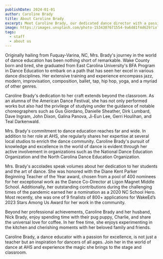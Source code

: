 ```yaml
---
publishDate: 2024-01-01
author: Caroline Brady
title: About Caroline Brady
excerpt: Meet Caroline Brady, our dedicated dance director with a passion for inspiring young dancers at AHS, where she not only teaches an array of dance styles but also leads Apex's renowned dance company, ADCompany.
image: https://images.unsplash.com/photo-1534307671554-9a6d81f4d629?ixlib=rb-4.0.3&ixid=M3wxMjA3fDB8MHxwaG90by1wYWdlfHx8fGVufDB8fHx8fA%3D%3D&auto=format&fit=crop&w=1651&q=80
tags:
  - staff
  - about us
---
```

Originally hailing from Fuquay-Varina, NC, Mrs. Brady's journey in the world of dance education has been nothing short of remarkable. Wake County born and bred, she graduated from East Carolina University's BFA Program in Dance Education to embark on a path that has seen her excel in various dance disciplines. Her extensive training and experience encompass jazz, modern, improvisation, composition, ballet, tap, hip hop, yoga, and a myriad of other genres.

Caroline Brady's dedication to her craft extends beyond the classroom. As an alumna of the American Dance Festival, she has not only performed works but also had the privilege of studying under the guidance of notable choreographers such as Gus Giordano, Danielle Sheather, Dirk Lumbard, Dave Ingram, John Dixon, Galina Panova, Ji-Eun Lee, Gerri Houlihan, and Teal Darkenwald.

Mrs. Brady's commitment to dance education reaches far and wide. In addition to her role at AHS, she regularly shares her expertise at several local studios to enrich the dance community. Caroline Brady's pursuit of knowledge and excellence in the world of dance is evident through her active involvement in organizations such as the National Dance Education Organization and the North Carolina Dance Education Organization.

Mrs. Brady's accolades speak volumes about her dedication to her students and the art of dance. She was honored with the Diane Kent Parker Beginning Teacher of the Year award, chosen from a pool of 400 nominees for her exceptional work as the Dance Co-Director at Ligon Magnet Middle School. Additionally, her outstanding contributions during the challenging times of the pandemic earned her a nomination as a 2020 NC School Hero. Most recently, she was one of 9 finalists of 800+ applications for WakeEd’s 2023 Stars Among Us Award for her work in the community. 

Beyond her professional achievements, Caroline Brady and her husband, Nick Brady, enjoy spending time with their pug puppy, Charlie, and share the universal love for coffee. In her free time, she enjoys experimenting in the kitchen and cherishing moments with her beloved family and friends.

Caroline Brady, a dance educator with a passion for excellence, is not just a teacher but an inspiration for dancers of all ages. Join her in the world of dance at AHS and experience the magic she brings to the stage and classroom.